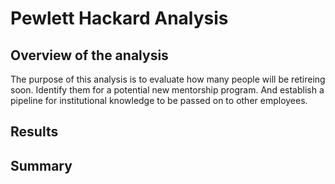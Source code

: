 # Pewlett Hackard Analysis

## Overview of the analysis

The purpose of this analysis is to evaluate how many people will be retireing soon.  Identify them for a potential new mentorship program. And establish a pipeline for institutional knowledge to be passed on to other employees.  

## Results

## Summary
